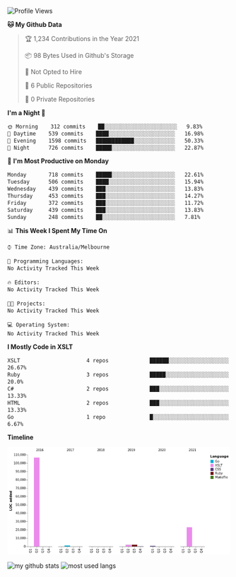 <!--START_SECTION:waka-->
![Profile Views](http://img.shields.io/badge/Profile%20Views-0-blue)

**🐱 My Github Data** 

> 🏆 1,234 Contributions in the Year 2021
 > 
> 📦 98 Bytes Used in Github's Storage 
 > 
> 🚫 Not Opted to Hire
 > 
> 📜 6 Public Repositories 
 > 
> 🔑 0 Private Repositories  
 > 
**I'm a Night 🦉** 

```text
🌞 Morning    312 commits    ██░░░░░░░░░░░░░░░░░░░░░░░   9.83% 
🌆 Daytime    539 commits    ████░░░░░░░░░░░░░░░░░░░░░   16.98% 
🌃 Evening    1598 commits   ████████████░░░░░░░░░░░░░   50.33% 
🌙 Night      726 commits    █████░░░░░░░░░░░░░░░░░░░░   22.87%

```
📅 **I'm Most Productive on Monday** 

```text
Monday       718 commits    █████░░░░░░░░░░░░░░░░░░░░   22.61% 
Tuesday      506 commits    ████░░░░░░░░░░░░░░░░░░░░░   15.94% 
Wednesday    439 commits    ███░░░░░░░░░░░░░░░░░░░░░░   13.83% 
Thursday     453 commits    ███░░░░░░░░░░░░░░░░░░░░░░   14.27% 
Friday       372 commits    ███░░░░░░░░░░░░░░░░░░░░░░   11.72% 
Saturday     439 commits    ███░░░░░░░░░░░░░░░░░░░░░░   13.83% 
Sunday       248 commits    ██░░░░░░░░░░░░░░░░░░░░░░░   7.81%

```


📊 **This Week I Spent My Time On** 

```text
⌚︎ Time Zone: Australia/Melbourne

💬 Programming Languages: 
No Activity Tracked This Week

🔥 Editors: 
No Activity Tracked This Week

🐱‍💻 Projects: 
No Activity Tracked This Week

💻 Operating System: 
No Activity Tracked This Week

```

**I Mostly Code in XSLT** 

```text
XSLT                     4 repos             ██████░░░░░░░░░░░░░░░░░░░   26.67% 
Ruby                     3 repos             █████░░░░░░░░░░░░░░░░░░░░   20.0% 
C#                       2 repos             ███░░░░░░░░░░░░░░░░░░░░░░   13.33% 
HTML                     2 repos             ███░░░░░░░░░░░░░░░░░░░░░░   13.33% 
Go                       1 repo              █░░░░░░░░░░░░░░░░░░░░░░░░   6.67%

```


**Timeline**

![Chart not found](https://raw.githubusercontent.com/opoudjis/opoudjis/main/charts/bar_graph.png) 


<!--END_SECTION:waka-->


![my github stats](https://github-readme-stats.vercel.app/api?username=opoudjis&show_icons=true&theme=tokyonight&line_height=27)
![most used langs](https://github-readme-stats.vercel.app/api/top-langs/?username=opoudjis&hide=css,html&theme=tokyonight)

<!--
**opoudjis/opoudjis** is a ✨ _special_ ✨ repository because its `README.md` (this file) appears on your GitHub profile.

Here are some ideas to get you started:

- 🔭 I’m currently working on ...
- 🌱 I’m currently learning ...
- 👯 I’m looking to collaborate on ...
- 🤔 I’m looking for help with ...
- 💬 Ask me about ...
- 📫 How to reach me: ...
- 😄 Pronouns: ...
- ⚡ Fun fact: ...
-->
